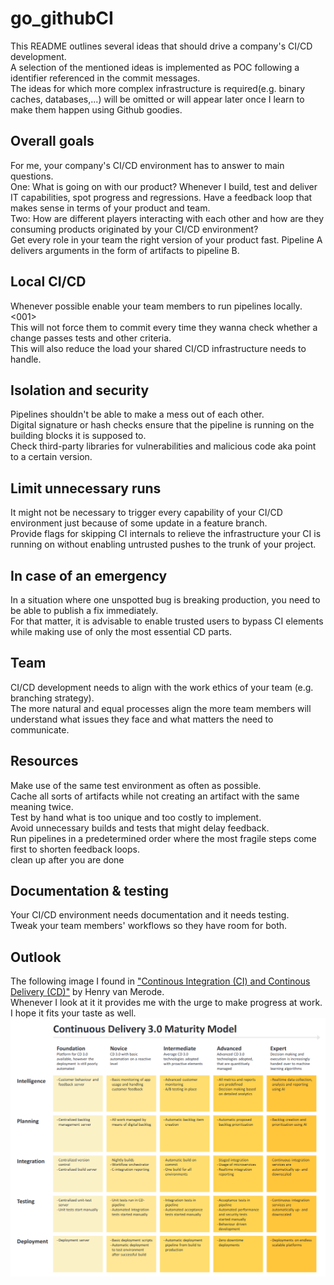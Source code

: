 # go_githubCI
This README outlines several ideas that should drive a company's CI/CD development.  
A selection of the mentioned ideas is implemented as POC following a <XXX> identifier referenced in the commit messages.  
The ideas for which more complex infrastructure is required(e.g. binary caches, databases,...) will be omitted or will appear later once I learn to make them happen using Github goodies.

## Overall goals
For me, your company's CI/CD environment has to answer to main questions.  
One: What is going on with our product? Whenever I build, test and deliver IT capabilities, spot progress and regressions. Have a feedback loop that makes sense in terms of your product and team.  
Two: How are different players interacting with each other and how are they consuming products originated by your CI/CD environment?  
Get every role in your team the right version of your product fast. Pipeline A delivers arguments in the form of artifacts to pipeline B.

## Local CI/CD
Whenever possible enable your team members to run pipelines locally. <001>  
This will not force them to commit every time they wanna check whether a change passes tests and other criteria.  
This will also reduce the load your shared CI/CD infrastructure needs to handle.

## Isolation and security
Pipelines shouldn't be able to make a mess out of each other.  
Digital signature or hash checks ensure that the pipeline is running on the building blocks it is supposed to.  
Check third-party libraries for vulnerabilities and malicious code aka point to a certain version.

## Limit unnecessary runs
It might not be necessary to trigger every capability of your CI/CD environment just because of some update in a feature branch.  
Provide flags for skipping CI internals to relieve the infrastructure your CI is running on without enabling untrusted pushes to the trunk of your project.

## In case of an emergency
In a situation where one unspotted bug is breaking production, you need to be able to publish a fix immediately.  
For that matter, it is advisable to enable trusted users to bypass CI elements while making use of only the most essential CD parts.

## Team
CI/CD development needs to align with the work ethics of your team (e.g. branching strategy).  
The more natural and equal processes align the more team members will understand what issues they face and what matters the need to communicate.

## Resources
Make use of the same test environment as often as possible.  
Cache all sorts of artifacts while not creating an artifact with the same meaning twice.  
Test by hand what is too unique and too costly to implement.  
Avoid unnecessary builds and tests that might delay feedback.  
Run pipelines in a predetermined order where the most fragile steps come first to shorten feedback loops.  
clean up after you are done

## Documentation & testing
Your CI/CD environment needs documentation and it needs testing.  
Tweak your team members' workflows so they have room for both.

## Outlook
The following image I found in ["Continous Integration (CI) and Continous Delivery (CD)"](https://link.springer.com/book/10.1007/978-1-4842-9228-0) by Henry van Merode.  
Whenever I look at it it provides me with the urge to make progress at work.  
I hope it fits your taste as well.  
![A model how steps of maturity from the intelligence, planning, integration, testing, and deployment aspect of your CI/CD environment could look like](./img/model.png)

